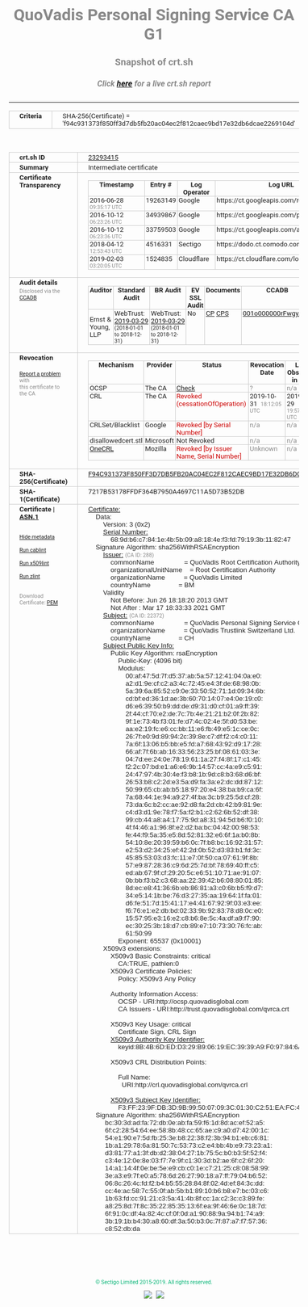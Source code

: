 # QuoVadis Personal Signing Service CA G1
### Snapshot of crt.sh
##### Click [here](https://crt.sh/?q=F94C931373F850FF3D7DB5FB20AC04EC2F812CAEC9BD17E32DB6DCAE2269104D) for a live crt.sh report

---
<!DOCTYPE HTML PUBLIC "-//W3C//DTD HTML 4.0 Transitional//EN">
<HTML>
<HEAD>
  <META http-equiv="Content-Type" content="text/html; charset=UTF-8">
  <TITLE>crt.sh | f94c931373f850ff3d7db5fb20ac04ec2f812caec9bd17e32db6dcae2269104d</TITLE>
  <META name="description" content="Free CT Log Certificate Search Tool from Sectigo (formerly Comodo CA)">
  <META name="keywords" content="crt.sh, CT, Certificate Transparency, Certificate Search, SSL Certificate, Sectigo, Comodo CA">
  <LINK href="//fonts.googleapis.com/css?family=Roboto+Mono|Roboto:400,400i,700,700i" rel="stylesheet">
  <STYLE type="text/css">
    a {
      white-space: nowrap;
    }
    body {
      color: #888888;
      font: 12pt Roboto, sans-serif;
      padding-top: 10px;
      text-align: center
    }
    form {
      margin: 0px
    }
    span {
      border-radius: 10px
    }
    span.heading {
      color: #888888;
      font: 12pt Roboto, sans-serif
    }
    span.title {
      background-color: #00B373;
      color: #FFFFFF;
      font: bold 18pt Roboto, sans-serif;
      padding: 0px 5px
    }
    span.text {
      color: #888888;
      font: 10pt Roboto, sans-serif
    }
    span.whiteongrey {
      background-color: #D9D9D6;
      color: #FFFFFF;
      font: bold 18pt Roboto, sans-serif;
      padding: 0px 5px
    }
    table {
      border-collapse: collapse;
      color: #222222;
      font: 10pt Roboto, sans-serif;
      margin-left: auto;
      margin-right: auto
    }
    table.options {
      border: none;
      margin-left: 10px
    }
    td, th {
      border: 1px solid #CCCCCC;
      padding: 0px 2px;
      text-align: left;
      vertical-align: top
    }
    td.outer, th.outer {
      border: 1px solid #CCCCCC;
      padding: 2px 20px;
      text-align: left
    }
    th.heading {
      color: #888888;
      font: bold italic 12pt Roboto, sans-serif;
      padding: 20px 0px 0px;
      text-align: center
    }
    th.options, td.options {
      border: none;
      vertical-align: middle
    }
    td.text {
      font: 10pt "Roboto Mono", sans-serif;
      padding: 2px 20px
    }
    td.heading {
      border: none;
      color: #888888;
      font: 12pt Roboto, sans-serif;
      padding-top: 20px;
      text-align: center
    }
    table.lint td, th {
      text-align: center
    }
    .button {
      background-color: #00B373;
      border-radius: 10px;
      color: #FFFFFF;
      font: bold 13pt Roboto, sans-serif
    }
    .copyright {
      font: 8pt Roboto, sans-serif;
      color: #00B373
    }
    .input {
      border: 1px solid #888888;
      font-weight: bold;
      text-align: center
    }
    .small {
      font: 8pt Roboto, sans-serif;
      color: #888888
    }
    .error {
      background-color: #FFDFDF;
      color: #CC0000;
      font-weight: bold
    }
    .fatal {
      background-color: #0000AA;
      color: #FFFFFF;
      font-weight: bold
    }
    .notice {
      background-color: #FFFFDF;
      color: #606000
    }
    .warning {
      background-color: #FFEFDF;
      color: #DF6000
    }
  </STYLE>
</HEAD>
<BODY>

<TABLE>
  <TR>
    <TH class="outer">Criteria</TH>
    <TD class="outer">SHA-256(Certificate) = 'f94c931373f850ff3d7db5fb20ac04ec2f812caec9bd17e32db6dcae2269104d'</TD>
  </TR>
</TABLE>
<BR>
<TABLE>
  <TR>
    <TH class="outer">crt.sh ID</TH>
    <TD class="outer"><A href="?id=23293415">23293415</A></TD>
  </TR>
  <TR>
    <TH class="outer">Summary</TH>
    <TD class="outer">Intermediate certificate</TD>
  </TR>
  <TR>
    <TH class="outer">Certificate<BR>Transparency</TH>
    <TD class="outer">
<TABLE class="options" style="margin-left:0px">
  <TR>
    <TH>Timestamp</TH>
    <TH>Entry #</TH>
    <TH>Log Operator</TH>
    <TH>Log URL</TH>
  </TR>
  <TR>
    <TD>2016-06-28&nbsp; <FONT class="small">09:35:17 UTC</FONT></TD>
    <TD>19263149</TD>
    <TD>Google</TD>
    <TD>https://ct.googleapis.com/rocketeer</TD>
  </TR>
  <TR>
    <TD>2016-10-12&nbsp; <FONT class="small">06:23:26 UTC</FONT></TD>
    <TD>34939867</TD>
    <TD>Google</TD>
    <TD>https://ct.googleapis.com/pilot</TD>
  </TR>
  <TR>
    <TD>2016-10-12&nbsp; <FONT class="small">06:23:36 UTC</FONT></TD>
    <TD>33759503</TD>
    <TD>Google</TD>
    <TD>https://ct.googleapis.com/aviator</TD>
  </TR>
  <TR>
    <TD>2018-04-12&nbsp; <FONT class="small">12:53:43 UTC</FONT></TD>
    <TD>4516331</TD>
    <TD>Sectigo</TD>
    <TD>https://dodo.ct.comodo.com</TD>
  </TR>
  <TR>
    <TD>2019-02-03&nbsp; <FONT class="small">03:20:05 UTC</FONT></TD>
    <TD>1524835</TD>
    <TD>Cloudflare</TD>
    <TD>https://ct.cloudflare.com/logs/nimbus2021</TD>
  </TR>
</TABLE>
    </TD>
  </TR>
  <TR>
    <TH class="outer">Audit details<BR>
      <DIV class="small" style="padding-top:3px">Disclosed via the
        <A href="//ccadb-public.secure.force.com/mozilla/PublicAllIntermediateCerts" target="_blank">CCADB</A></DIV>
    </TH>
    <TD class="outer">
<TABLE class="options" style="margin-left:0px">
  <TR>
    <TH>Auditor</TH>
    <TH>Standard Audit</TH>
    <TH>BR Audit</TH>
    <TH>EV SSL Audit</TH>
    <TH>Documents</TH>
    <TH>CCADB</TH>
    <TH>Root Owner / Certificate</TH>
  </TR>
  <TR>
    <TD style="vertical-align:middle">Ernst & Young, LLP</TD>
    <TD>WebTrust:
      <A href="https://www.cpacanada.ca/generichandlers/CPACHandler.ashx?attachmentid=227627" target="_blank">2019-03-29</A>
      <BR><FONT style="font-size:8pt">(2018-01-01 to 2018-12-31)</FONT></TD>
    <TD>WebTrust:
      <A href="https://www.cpacanada.ca/generichandlers/CPACHandler.ashx?attachmentid=227628" target="_blank">2019-03-29</A>
      <BR><FONT style="font-size:8pt">(2018-01-01 to 2018-12-31)</FONT></TD>
    <TD>No    <TD>
      <A href="https://www.quovadisglobal.com/~/media/Files/Repository/QV_RCA1_RCA3_CPCPS_V4_25.ashx" target="blank">CP</A>
      <A href="https://www.quovadisglobal.com/~/media/Files/Repository/QV_RCA2_CPCPS_v2.5.ashx" target="blank">CPS</A>
    </TD>
    <TD><A href="//ccadb.force.com/001o000000rFwgyAAC" target="_blank">001o000000rFwgyAAC</A></TD>
    <TD><A href="/?id=8878">QuoVadis</A></TD>
  </TR>
</TABLE>
    </TD>
  </TR>
  <TR>
    <TH class="outer">Revocation<BR><BR>
      <DIV class="small" style="padding-top:3px"><A href="?id=23293415&opt=problemreporting">Report a problem</A> with<BR>this certificate to the CA</DIV></TH>
    <TD class="outer">
      <TABLE class="options" style="margin-left:0px">
        <TR>
          <TH>Mechanism</TH>
          <TH>Provider</TH>
          <TH>Status</TH>
          <TH>Revocation Date</TH>
          <TH>Last Observed in CRL</TH>
          <TH>Last Checked <SPAN style="color:#CC0000;vertical-align:middle;font-size:70%;font-weight:normal">(Error)</SPAN></TH>
        </TR>
        <TR>
          <TD>OCSP</TD>
          <TD>The CA</TD>
          <TD><A href="?id=23293415&opt=ocsp">Check</A></TD>
          <TD><SPAN style="color:#888888">?</SPAN></TD>
          <TD><SPAN style="color:#888888">n/a</SPAN></TD>
          <TD><SPAN style="color:#888888">?</SPAN></TD>
        </TR>
        <TR>
          <TD>CRL</TD>
          <TD>The CA</TD>
          <TD><SPAN style="color:#CC0000">Revoked (cessationOfOperation)</SPAN></TD><TD>2019-10-31&nbsp; <FONT class="small">18:12:05 UTC</FONT></TD><TD>2019-11-29&nbsp; <FONT class="small">19:57:27 UTC</FONT></TD><TD>2019-12-04&nbsp; <FONT class="small">20:05:09 UTC</FONT></TD>
        </TR>
        <TR>
          <TD>CRLSet/Blacklist</TD>
          <TD>Google</TD>
          <TD><SPAN style="color:#CC0000">Revoked [by Serial Number]</SPAN></TD>
          <TD><SPAN style="color:#888888">n/a</SPAN></TD>
          <TD><SPAN style="color:#888888">n/a</SPAN></TD>
          <TD><SPAN style="color:#888888">n/a</SPAN></TD>
        </TR>
        <TR>
          <TD>disallowedcert.stl</TD>
          <TD>Microsoft</TD>
          <TD>Not Revoked</TD>
          <TD><SPAN style="color:#888888">n/a</SPAN></TD>
          <TD><SPAN style="color:#888888">n/a</SPAN></TD>
          <TD><SPAN style="color:#888888">n/a</SPAN></TD>
        </TR>
        <TR>
          <TD><A href="/mozilla-onecrl" target="_blank">OneCRL</A></TD>
          <TD>Mozilla</TD>
          <TD><SPAN style="color:#CC0000">Revoked [by Issuer Name, Serial Number]</SPAN></TD><TD><SPAN style="color:#888888">Unknown</SPAN></TD>
          <TD><SPAN style="color:#888888">n/a</SPAN></TD>
          <TD><SPAN style="color:#888888">n/a</SPAN></TD>
        </TR>
      </TABLE>
    </TD>
  </TR>
  <TR>
    <TH class="outer">SHA-256(Certificate)</TH>
    <TD class="outer"><A href="//censys.io/certificates/f94c931373f850ff3d7db5fb20ac04ec2f812caec9bd17e32db6dcae2269104d">F94C931373F850FF3D7DB5FB20AC04EC2F812CAEC9BD17E32DB6DCAE2269104D</A></TD>
  </TR>
  <TR>
    <TH class="outer">SHA-1(Certificate)</TH>
    <TD class="outer">7217B53178FFDF364B7950A4697C11A5D73B52DB</TD>
  </TR>
  <TR>
    <TH class="outer">Certificate | <A href="?asn1=23293415">ASN.1</A>
      <SPAN class="small"><BR>
      <BR><BR><A href="?id=23293415&opt=nometadata">Hide metadata</A>
      <BR><BR><A href="?id=23293415&opt=cablint">Run cablint</A>
      <BR><BR><A href="?id=23293415&opt=x509lint">Run x509lint</A>
      <BR><BR><A href="?id=23293415&opt=zlint">Run zlint</A>
      <BR><BR><BR>Download Certificate: <A href="?d=23293415">PEM</A>
      </SPAN>
    </TH>
    <TD class="text"><A href="?d=23293415">Certificate:</A><BR>&nbsp;&nbsp;&nbsp;&nbsp;Data:<BR>&nbsp;&nbsp;&nbsp;&nbsp;&nbsp;&nbsp;&nbsp;&nbsp;Version:&nbsp;3&nbsp;(0x2)<BR>&nbsp;&nbsp;&nbsp;&nbsp;&nbsp;&nbsp;&nbsp;&nbsp;<A href="?serial=689db6c7841e4b5b09a8184ef3fd79193b118247">Serial&nbsp;Number:</A><BR>&nbsp;&nbsp;&nbsp;&nbsp;&nbsp;&nbsp;&nbsp;&nbsp;&nbsp;&nbsp;&nbsp;&nbsp;68:9d:b6:c7:84:1e:4b:5b:09:a8:18:4e:f3:fd:79:19:3b:11:82:47<BR>&nbsp;&nbsp;&nbsp;&nbsp;Signature&nbsp;Algorithm:&nbsp;sha256WithRSAEncryption<BR>&nbsp;&nbsp;&nbsp;&nbsp;&nbsp;&nbsp;&nbsp;&nbsp;<A href="?caid=288">Issuer:</A> <SPAN class="small">(CA ID: 288)</SPAN><BR>&nbsp;&nbsp;&nbsp;&nbsp;&nbsp;&nbsp;&nbsp;&nbsp;&nbsp;&nbsp;&nbsp;&nbsp;commonName&nbsp;&nbsp;&nbsp;&nbsp;&nbsp;&nbsp;&nbsp;&nbsp;&nbsp;&nbsp;&nbsp;&nbsp;&nbsp;&nbsp;&nbsp;&nbsp;=&nbsp;QuoVadis&nbsp;Root&nbsp;Certification&nbsp;Authority<BR>&nbsp;&nbsp;&nbsp;&nbsp;&nbsp;&nbsp;&nbsp;&nbsp;&nbsp;&nbsp;&nbsp;&nbsp;organizationalUnitName&nbsp;&nbsp;&nbsp;&nbsp;=&nbsp;Root&nbsp;Certification&nbsp;Authority<BR>&nbsp;&nbsp;&nbsp;&nbsp;&nbsp;&nbsp;&nbsp;&nbsp;&nbsp;&nbsp;&nbsp;&nbsp;organizationName&nbsp;&nbsp;&nbsp;&nbsp;&nbsp;&nbsp;&nbsp;&nbsp;&nbsp;&nbsp;=&nbsp;QuoVadis&nbsp;Limited<BR>&nbsp;&nbsp;&nbsp;&nbsp;&nbsp;&nbsp;&nbsp;&nbsp;&nbsp;&nbsp;&nbsp;&nbsp;countryName&nbsp;&nbsp;&nbsp;&nbsp;&nbsp;&nbsp;&nbsp;&nbsp;&nbsp;&nbsp;&nbsp;&nbsp;&nbsp;&nbsp;&nbsp;=&nbsp;BM<BR>&nbsp;&nbsp;&nbsp;&nbsp;&nbsp;&nbsp;&nbsp;&nbsp;Validity<BR>&nbsp;&nbsp;&nbsp;&nbsp;&nbsp;&nbsp;&nbsp;&nbsp;&nbsp;&nbsp;&nbsp;&nbsp;Not&nbsp;Before:&nbsp;Jun&nbsp;26&nbsp;18:18:20&nbsp;2013&nbsp;GMT<BR>&nbsp;&nbsp;&nbsp;&nbsp;&nbsp;&nbsp;&nbsp;&nbsp;&nbsp;&nbsp;&nbsp;&nbsp;Not&nbsp;After&nbsp;:&nbsp;Mar&nbsp;17&nbsp;18:33:33&nbsp;2021&nbsp;GMT<BR>&nbsp;&nbsp;&nbsp;&nbsp;&nbsp;&nbsp;&nbsp;&nbsp;<A href="?caid=22372">Subject:</A> <SPAN class="small">(CA ID: 22372)</SPAN><BR>&nbsp;&nbsp;&nbsp;&nbsp;&nbsp;&nbsp;&nbsp;&nbsp;&nbsp;&nbsp;&nbsp;&nbsp;commonName&nbsp;&nbsp;&nbsp;&nbsp;&nbsp;&nbsp;&nbsp;&nbsp;&nbsp;&nbsp;&nbsp;&nbsp;&nbsp;&nbsp;&nbsp;&nbsp;=&nbsp;QuoVadis&nbsp;Personal&nbsp;Signing&nbsp;Service&nbsp;CA&nbsp;G1<BR>&nbsp;&nbsp;&nbsp;&nbsp;&nbsp;&nbsp;&nbsp;&nbsp;&nbsp;&nbsp;&nbsp;&nbsp;organizationName&nbsp;&nbsp;&nbsp;&nbsp;&nbsp;&nbsp;&nbsp;&nbsp;&nbsp;&nbsp;=&nbsp;QuoVadis&nbsp;Trustlink&nbsp;Switzerland&nbsp;Ltd.<BR>&nbsp;&nbsp;&nbsp;&nbsp;&nbsp;&nbsp;&nbsp;&nbsp;&nbsp;&nbsp;&nbsp;&nbsp;countryName&nbsp;&nbsp;&nbsp;&nbsp;&nbsp;&nbsp;&nbsp;&nbsp;&nbsp;&nbsp;&nbsp;&nbsp;&nbsp;&nbsp;&nbsp;=&nbsp;CH<BR>&nbsp;&nbsp;&nbsp;&nbsp;&nbsp;&nbsp;&nbsp;&nbsp;<A href="?spkisha256=2e5ff2572990f298c36076231bf0bee3c9021d611d7426ba8d68b718ad535382">Subject&nbsp;Public&nbsp;Key&nbsp;Info:</A><BR>&nbsp;&nbsp;&nbsp;&nbsp;&nbsp;&nbsp;&nbsp;&nbsp;&nbsp;&nbsp;&nbsp;&nbsp;Public&nbsp;Key&nbsp;Algorithm:&nbsp;rsaEncryption<BR>&nbsp;&nbsp;&nbsp;&nbsp;&nbsp;&nbsp;&nbsp;&nbsp;&nbsp;&nbsp;&nbsp;&nbsp;&nbsp;&nbsp;&nbsp;&nbsp;Public-Key:&nbsp;(4096&nbsp;bit)<BR>&nbsp;&nbsp;&nbsp;&nbsp;&nbsp;&nbsp;&nbsp;&nbsp;&nbsp;&nbsp;&nbsp;&nbsp;&nbsp;&nbsp;&nbsp;&nbsp;Modulus:<BR>&nbsp;&nbsp;&nbsp;&nbsp;&nbsp;&nbsp;&nbsp;&nbsp;&nbsp;&nbsp;&nbsp;&nbsp;&nbsp;&nbsp;&nbsp;&nbsp;&nbsp;&nbsp;&nbsp;&nbsp;00:af:47:5d:7f:d5:37:ab:5a:57:12:41:04:0a:e0:<BR>&nbsp;&nbsp;&nbsp;&nbsp;&nbsp;&nbsp;&nbsp;&nbsp;&nbsp;&nbsp;&nbsp;&nbsp;&nbsp;&nbsp;&nbsp;&nbsp;&nbsp;&nbsp;&nbsp;&nbsp;a2:d1:9e:cf:c2:a3:4c:72:45:e4:3f:de:68:98:0b:<BR>&nbsp;&nbsp;&nbsp;&nbsp;&nbsp;&nbsp;&nbsp;&nbsp;&nbsp;&nbsp;&nbsp;&nbsp;&nbsp;&nbsp;&nbsp;&nbsp;&nbsp;&nbsp;&nbsp;&nbsp;5a:39:6a:85:52:c9:0e:33:50:52:71:1d:09:34:6b:<BR>&nbsp;&nbsp;&nbsp;&nbsp;&nbsp;&nbsp;&nbsp;&nbsp;&nbsp;&nbsp;&nbsp;&nbsp;&nbsp;&nbsp;&nbsp;&nbsp;&nbsp;&nbsp;&nbsp;&nbsp;cd:bf:ed:36:1d:ae:3b:60:70:14:07:e4:0e:19:c0:<BR>&nbsp;&nbsp;&nbsp;&nbsp;&nbsp;&nbsp;&nbsp;&nbsp;&nbsp;&nbsp;&nbsp;&nbsp;&nbsp;&nbsp;&nbsp;&nbsp;&nbsp;&nbsp;&nbsp;&nbsp;d6:e6:39:50:b9:dd:de:d9:31:d0:cf:01:a9:ff:39:<BR>&nbsp;&nbsp;&nbsp;&nbsp;&nbsp;&nbsp;&nbsp;&nbsp;&nbsp;&nbsp;&nbsp;&nbsp;&nbsp;&nbsp;&nbsp;&nbsp;&nbsp;&nbsp;&nbsp;&nbsp;2f:44:cf:70:e2:de:7c:7b:4e:21:21:b2:0f:2b:82:<BR>&nbsp;&nbsp;&nbsp;&nbsp;&nbsp;&nbsp;&nbsp;&nbsp;&nbsp;&nbsp;&nbsp;&nbsp;&nbsp;&nbsp;&nbsp;&nbsp;&nbsp;&nbsp;&nbsp;&nbsp;9f:1e:73:4b:f3:01:fe:d7:4c:02:4e:5f:d0:53:be:<BR>&nbsp;&nbsp;&nbsp;&nbsp;&nbsp;&nbsp;&nbsp;&nbsp;&nbsp;&nbsp;&nbsp;&nbsp;&nbsp;&nbsp;&nbsp;&nbsp;&nbsp;&nbsp;&nbsp;&nbsp;aa:e2:19:fc:e6:cc:bb:11:e6:fb:49:e5:1c:ce:0c:<BR>&nbsp;&nbsp;&nbsp;&nbsp;&nbsp;&nbsp;&nbsp;&nbsp;&nbsp;&nbsp;&nbsp;&nbsp;&nbsp;&nbsp;&nbsp;&nbsp;&nbsp;&nbsp;&nbsp;&nbsp;26:7f:e0:9d:89:94:2c:39:8e:c7:df:f2:c4:c0:11:<BR>&nbsp;&nbsp;&nbsp;&nbsp;&nbsp;&nbsp;&nbsp;&nbsp;&nbsp;&nbsp;&nbsp;&nbsp;&nbsp;&nbsp;&nbsp;&nbsp;&nbsp;&nbsp;&nbsp;&nbsp;7a:6f:13:06:b5:bb:e5:fd:a7:68:43:92:d9:17:28:<BR>&nbsp;&nbsp;&nbsp;&nbsp;&nbsp;&nbsp;&nbsp;&nbsp;&nbsp;&nbsp;&nbsp;&nbsp;&nbsp;&nbsp;&nbsp;&nbsp;&nbsp;&nbsp;&nbsp;&nbsp;66:af:7f:6b:ab:16:33:56:23:25:bf:08:61:03:3e:<BR>&nbsp;&nbsp;&nbsp;&nbsp;&nbsp;&nbsp;&nbsp;&nbsp;&nbsp;&nbsp;&nbsp;&nbsp;&nbsp;&nbsp;&nbsp;&nbsp;&nbsp;&nbsp;&nbsp;&nbsp;04:7d:ee:24:0e:78:19:61:1a:27:f4:8f:17:c1:45:<BR>&nbsp;&nbsp;&nbsp;&nbsp;&nbsp;&nbsp;&nbsp;&nbsp;&nbsp;&nbsp;&nbsp;&nbsp;&nbsp;&nbsp;&nbsp;&nbsp;&nbsp;&nbsp;&nbsp;&nbsp;f2:2c:07:bd:e1:a6:e6:9b:14:57:cc:4a:e9:c5:91:<BR>&nbsp;&nbsp;&nbsp;&nbsp;&nbsp;&nbsp;&nbsp;&nbsp;&nbsp;&nbsp;&nbsp;&nbsp;&nbsp;&nbsp;&nbsp;&nbsp;&nbsp;&nbsp;&nbsp;&nbsp;24:47:97:4b:30:4e:f3:b8:1b:9d:c8:b3:68:d6:bf:<BR>&nbsp;&nbsp;&nbsp;&nbsp;&nbsp;&nbsp;&nbsp;&nbsp;&nbsp;&nbsp;&nbsp;&nbsp;&nbsp;&nbsp;&nbsp;&nbsp;&nbsp;&nbsp;&nbsp;&nbsp;26:53:b8:c2:2d:e3:5a:d9:fa:3a:e2:dc:dd:87:12:<BR>&nbsp;&nbsp;&nbsp;&nbsp;&nbsp;&nbsp;&nbsp;&nbsp;&nbsp;&nbsp;&nbsp;&nbsp;&nbsp;&nbsp;&nbsp;&nbsp;&nbsp;&nbsp;&nbsp;&nbsp;50:99:65:cb:ab:b5:18:97:20:e4:38:ba:b9:ca:6f:<BR>&nbsp;&nbsp;&nbsp;&nbsp;&nbsp;&nbsp;&nbsp;&nbsp;&nbsp;&nbsp;&nbsp;&nbsp;&nbsp;&nbsp;&nbsp;&nbsp;&nbsp;&nbsp;&nbsp;&nbsp;7a:68:44:1e:94:a9:27:4f:ba:3c:b9:25:5d:cf:28:<BR>&nbsp;&nbsp;&nbsp;&nbsp;&nbsp;&nbsp;&nbsp;&nbsp;&nbsp;&nbsp;&nbsp;&nbsp;&nbsp;&nbsp;&nbsp;&nbsp;&nbsp;&nbsp;&nbsp;&nbsp;73:da:6c:b2:cc:ae:92:d8:fa:2d:cb:42:b9:81:9e:<BR>&nbsp;&nbsp;&nbsp;&nbsp;&nbsp;&nbsp;&nbsp;&nbsp;&nbsp;&nbsp;&nbsp;&nbsp;&nbsp;&nbsp;&nbsp;&nbsp;&nbsp;&nbsp;&nbsp;&nbsp;c4:d3:d1:9e:78:f7:5a:f2:b1:c2:62:6b:52:df:38:<BR>&nbsp;&nbsp;&nbsp;&nbsp;&nbsp;&nbsp;&nbsp;&nbsp;&nbsp;&nbsp;&nbsp;&nbsp;&nbsp;&nbsp;&nbsp;&nbsp;&nbsp;&nbsp;&nbsp;&nbsp;99:cb:44:a8:a4:17:75:9d:a8:31:94:5d:b6:f0:10:<BR>&nbsp;&nbsp;&nbsp;&nbsp;&nbsp;&nbsp;&nbsp;&nbsp;&nbsp;&nbsp;&nbsp;&nbsp;&nbsp;&nbsp;&nbsp;&nbsp;&nbsp;&nbsp;&nbsp;&nbsp;4f:f4:46:a1:96:8f:e2:d2:ba:bc:04:42:00:98:53:<BR>&nbsp;&nbsp;&nbsp;&nbsp;&nbsp;&nbsp;&nbsp;&nbsp;&nbsp;&nbsp;&nbsp;&nbsp;&nbsp;&nbsp;&nbsp;&nbsp;&nbsp;&nbsp;&nbsp;&nbsp;fe:44:f9:5a:35:e5:8d:52:81:32:e6:6f:1a:b0:8b:<BR>&nbsp;&nbsp;&nbsp;&nbsp;&nbsp;&nbsp;&nbsp;&nbsp;&nbsp;&nbsp;&nbsp;&nbsp;&nbsp;&nbsp;&nbsp;&nbsp;&nbsp;&nbsp;&nbsp;&nbsp;54:10:8e:20:39:59:b6:0c:7f:b8:bc:16:92:31:57:<BR>&nbsp;&nbsp;&nbsp;&nbsp;&nbsp;&nbsp;&nbsp;&nbsp;&nbsp;&nbsp;&nbsp;&nbsp;&nbsp;&nbsp;&nbsp;&nbsp;&nbsp;&nbsp;&nbsp;&nbsp;e2:53:d2:34:25:ef:42:2d:0b:52:d3:83:b1:fd:3c:<BR>&nbsp;&nbsp;&nbsp;&nbsp;&nbsp;&nbsp;&nbsp;&nbsp;&nbsp;&nbsp;&nbsp;&nbsp;&nbsp;&nbsp;&nbsp;&nbsp;&nbsp;&nbsp;&nbsp;&nbsp;45:85:53:03:d3:fc:11:e7:0f:50:ca:07:61:9f:8b:<BR>&nbsp;&nbsp;&nbsp;&nbsp;&nbsp;&nbsp;&nbsp;&nbsp;&nbsp;&nbsp;&nbsp;&nbsp;&nbsp;&nbsp;&nbsp;&nbsp;&nbsp;&nbsp;&nbsp;&nbsp;57:e9:87:28:36:c9:6d:25:7d:bf:78:69:40:ff:c5:<BR>&nbsp;&nbsp;&nbsp;&nbsp;&nbsp;&nbsp;&nbsp;&nbsp;&nbsp;&nbsp;&nbsp;&nbsp;&nbsp;&nbsp;&nbsp;&nbsp;&nbsp;&nbsp;&nbsp;&nbsp;ed:ab:67:9f:cf:29:20:5c:e6:51:10:71:ae:91:07:<BR>&nbsp;&nbsp;&nbsp;&nbsp;&nbsp;&nbsp;&nbsp;&nbsp;&nbsp;&nbsp;&nbsp;&nbsp;&nbsp;&nbsp;&nbsp;&nbsp;&nbsp;&nbsp;&nbsp;&nbsp;0b:bb:f3:b2:c3:68:aa:22:39:42:b6:08:80:01:85:<BR>&nbsp;&nbsp;&nbsp;&nbsp;&nbsp;&nbsp;&nbsp;&nbsp;&nbsp;&nbsp;&nbsp;&nbsp;&nbsp;&nbsp;&nbsp;&nbsp;&nbsp;&nbsp;&nbsp;&nbsp;8d:ec:e8:41:36:6b:eb:86:81:a3:c0:6b:b5:f9:d7:<BR>&nbsp;&nbsp;&nbsp;&nbsp;&nbsp;&nbsp;&nbsp;&nbsp;&nbsp;&nbsp;&nbsp;&nbsp;&nbsp;&nbsp;&nbsp;&nbsp;&nbsp;&nbsp;&nbsp;&nbsp;34:e5:14:1b:be:76:d3:27:35:aa:19:64:1f:fa:01:<BR>&nbsp;&nbsp;&nbsp;&nbsp;&nbsp;&nbsp;&nbsp;&nbsp;&nbsp;&nbsp;&nbsp;&nbsp;&nbsp;&nbsp;&nbsp;&nbsp;&nbsp;&nbsp;&nbsp;&nbsp;d6:fe:51:7d:15:41:17:e4:41:67:92:9f:03:e3:ee:<BR>&nbsp;&nbsp;&nbsp;&nbsp;&nbsp;&nbsp;&nbsp;&nbsp;&nbsp;&nbsp;&nbsp;&nbsp;&nbsp;&nbsp;&nbsp;&nbsp;&nbsp;&nbsp;&nbsp;&nbsp;f6:76:e1:e2:db:bd:02:33:9b:92:83:78:d8:0c:e0:<BR>&nbsp;&nbsp;&nbsp;&nbsp;&nbsp;&nbsp;&nbsp;&nbsp;&nbsp;&nbsp;&nbsp;&nbsp;&nbsp;&nbsp;&nbsp;&nbsp;&nbsp;&nbsp;&nbsp;&nbsp;15:57:95:e3:16:e2:c8:b6:8e:5c:4a:df:a9:f7:90:<BR>&nbsp;&nbsp;&nbsp;&nbsp;&nbsp;&nbsp;&nbsp;&nbsp;&nbsp;&nbsp;&nbsp;&nbsp;&nbsp;&nbsp;&nbsp;&nbsp;&nbsp;&nbsp;&nbsp;&nbsp;ec:30:25:3b:18:d7:cb:89:e7:10:73:30:76:fc:ab:<BR>&nbsp;&nbsp;&nbsp;&nbsp;&nbsp;&nbsp;&nbsp;&nbsp;&nbsp;&nbsp;&nbsp;&nbsp;&nbsp;&nbsp;&nbsp;&nbsp;&nbsp;&nbsp;&nbsp;&nbsp;61:50:99<BR>&nbsp;&nbsp;&nbsp;&nbsp;&nbsp;&nbsp;&nbsp;&nbsp;&nbsp;&nbsp;&nbsp;&nbsp;&nbsp;&nbsp;&nbsp;&nbsp;Exponent:&nbsp;65537&nbsp;(0x10001)<BR>&nbsp;&nbsp;&nbsp;&nbsp;&nbsp;&nbsp;&nbsp;&nbsp;X509v3&nbsp;extensions:<BR>&nbsp;&nbsp;&nbsp;&nbsp;&nbsp;&nbsp;&nbsp;&nbsp;&nbsp;&nbsp;&nbsp;&nbsp;X509v3&nbsp;Basic&nbsp;Constraints:&nbsp;critical<BR>&nbsp;&nbsp;&nbsp;&nbsp;&nbsp;&nbsp;&nbsp;&nbsp;&nbsp;&nbsp;&nbsp;&nbsp;&nbsp;&nbsp;&nbsp;&nbsp;CA:TRUE,&nbsp;pathlen:0<BR>&nbsp;&nbsp;&nbsp;&nbsp;&nbsp;&nbsp;&nbsp;&nbsp;&nbsp;&nbsp;&nbsp;&nbsp;X509v3&nbsp;Certificate&nbsp;Policies:&nbsp;<BR>&nbsp;&nbsp;&nbsp;&nbsp;&nbsp;&nbsp;&nbsp;&nbsp;&nbsp;&nbsp;&nbsp;&nbsp;&nbsp;&nbsp;&nbsp;&nbsp;Policy:&nbsp;X509v3&nbsp;Any&nbsp;Policy<BR><BR>&nbsp;&nbsp;&nbsp;&nbsp;&nbsp;&nbsp;&nbsp;&nbsp;&nbsp;&nbsp;&nbsp;&nbsp;Authority&nbsp;Information&nbsp;Access:&nbsp;<BR>&nbsp;&nbsp;&nbsp;&nbsp;&nbsp;&nbsp;&nbsp;&nbsp;&nbsp;&nbsp;&nbsp;&nbsp;&nbsp;&nbsp;&nbsp;&nbsp;OCSP&nbsp;-&nbsp;URI:http://ocsp.quovadisglobal.com<BR>&nbsp;&nbsp;&nbsp;&nbsp;&nbsp;&nbsp;&nbsp;&nbsp;&nbsp;&nbsp;&nbsp;&nbsp;&nbsp;&nbsp;&nbsp;&nbsp;CA&nbsp;Issuers&nbsp;-&nbsp;URI:http://trust.quovadisglobal.com/qvrca.crt<BR><BR>&nbsp;&nbsp;&nbsp;&nbsp;&nbsp;&nbsp;&nbsp;&nbsp;&nbsp;&nbsp;&nbsp;&nbsp;X509v3&nbsp;Key&nbsp;Usage:&nbsp;critical<BR>&nbsp;&nbsp;&nbsp;&nbsp;&nbsp;&nbsp;&nbsp;&nbsp;&nbsp;&nbsp;&nbsp;&nbsp;&nbsp;&nbsp;&nbsp;&nbsp;Certificate&nbsp;Sign,&nbsp;CRL&nbsp;Sign<BR>&nbsp;&nbsp;&nbsp;&nbsp;&nbsp;&nbsp;&nbsp;&nbsp;&nbsp;&nbsp;&nbsp;&nbsp;<A href="?ski=8b4b6dedd329b90619ec3939a9f097846acbefdf">X509v3&nbsp;Authority&nbsp;Key&nbsp;Identifier:</A><BR>&nbsp;&nbsp;&nbsp;&nbsp;&nbsp;&nbsp;&nbsp;&nbsp;&nbsp;&nbsp;&nbsp;&nbsp;&nbsp;&nbsp;&nbsp;&nbsp;keyid:8B:4B:6D:ED:D3:29:B9:06:19:EC:39:39:A9:F0:97:84:6A:CB:EF:DF<BR><BR>&nbsp;&nbsp;&nbsp;&nbsp;&nbsp;&nbsp;&nbsp;&nbsp;&nbsp;&nbsp;&nbsp;&nbsp;X509v3&nbsp;CRL&nbsp;Distribution&nbsp;Points:&nbsp;<BR><BR>&nbsp;&nbsp;&nbsp;&nbsp;&nbsp;&nbsp;&nbsp;&nbsp;&nbsp;&nbsp;&nbsp;&nbsp;&nbsp;&nbsp;&nbsp;&nbsp;Full&nbsp;Name:<BR>&nbsp;&nbsp;&nbsp;&nbsp;&nbsp;&nbsp;&nbsp;&nbsp;&nbsp;&nbsp;&nbsp;&nbsp;&nbsp;&nbsp;&nbsp;&nbsp;&nbsp;&nbsp;URI:http://crl.quovadisglobal.com/qvrca.crl<BR><BR>&nbsp;&nbsp;&nbsp;&nbsp;&nbsp;&nbsp;&nbsp;&nbsp;&nbsp;&nbsp;&nbsp;&nbsp;<A href="?ski=f3ff239fdb3d9b995007093c0130c251eafc42d2">X509v3&nbsp;Subject&nbsp;Key&nbsp;Identifier:</A><BR>&nbsp;&nbsp;&nbsp;&nbsp;&nbsp;&nbsp;&nbsp;&nbsp;&nbsp;&nbsp;&nbsp;&nbsp;&nbsp;&nbsp;&nbsp;&nbsp;F3:FF:23:9F:DB:3D:9B:99:50:07:09:3C:01:30:C2:51:EA:FC:42:D2<BR>&nbsp;&nbsp;&nbsp;&nbsp;Signature&nbsp;Algorithm:&nbsp;sha256WithRSAEncryption<BR>&nbsp;&nbsp;&nbsp;&nbsp;&nbsp;&nbsp;&nbsp;&nbsp;&nbsp;bc:30:3d:ad:fa:72:db:0e:ab:fa:59:f6:1d:8d:ac:ef:52:a5:<BR>&nbsp;&nbsp;&nbsp;&nbsp;&nbsp;&nbsp;&nbsp;&nbsp;&nbsp;6f:c2:28:54:64:ee:58:8b:48:cc:65:ae:c9:a0:d7:42:00:1c:<BR>&nbsp;&nbsp;&nbsp;&nbsp;&nbsp;&nbsp;&nbsp;&nbsp;&nbsp;54:e1:90:e7:5d:fb:25:3e:b8:22:38:f2:3b:94:b1:eb:c6:81:<BR>&nbsp;&nbsp;&nbsp;&nbsp;&nbsp;&nbsp;&nbsp;&nbsp;&nbsp;1b:a1:29:78:6a:81:50:7c:53:73:c2:e4:bb:4b:e9:73:23:a1:<BR>&nbsp;&nbsp;&nbsp;&nbsp;&nbsp;&nbsp;&nbsp;&nbsp;&nbsp;d3:81:77:a1:3f:db:d2:38:04:27:1b:75:5c:b0:b3:5f:52:f4:<BR>&nbsp;&nbsp;&nbsp;&nbsp;&nbsp;&nbsp;&nbsp;&nbsp;&nbsp;c3:4e:12:0e:8e:03:f7:7e:9f:c1:30:3d:b2:ae:6f:c2:6f:20:<BR>&nbsp;&nbsp;&nbsp;&nbsp;&nbsp;&nbsp;&nbsp;&nbsp;&nbsp;14:a1:14:4f:0e:be:5e:e9:cb:c0:1e:c7:21:25:c8:08:58:99:<BR>&nbsp;&nbsp;&nbsp;&nbsp;&nbsp;&nbsp;&nbsp;&nbsp;&nbsp;3e:a3:e9:7f:e0:a5:78:6d:26:27:90:18:a7:ff:79:04:b6:52:<BR>&nbsp;&nbsp;&nbsp;&nbsp;&nbsp;&nbsp;&nbsp;&nbsp;&nbsp;06:8c:26:4c:fd:f2:b4:b5:55:28:84:8f:02:4d:ef:84:3c:dd:<BR>&nbsp;&nbsp;&nbsp;&nbsp;&nbsp;&nbsp;&nbsp;&nbsp;&nbsp;cc:4e:ac:58:7c:55:0f:ab:5b:b1:89:10:b6:b8:e7:bc:03:c6:<BR>&nbsp;&nbsp;&nbsp;&nbsp;&nbsp;&nbsp;&nbsp;&nbsp;&nbsp;1b:63:fd:cc:91:21:c3:5a:41:4b:8f:cc:1a:c2:3c:c3:89:fe:<BR>&nbsp;&nbsp;&nbsp;&nbsp;&nbsp;&nbsp;&nbsp;&nbsp;&nbsp;a8:25:8d:7f:8c:35:22:85:35:13:6f:ea:9f:46:6e:0c:18:7d:<BR>&nbsp;&nbsp;&nbsp;&nbsp;&nbsp;&nbsp;&nbsp;&nbsp;&nbsp;6f:91:0c:df:4a:82:4c:cf:0f:0d:a1:90:88:9a:94:b1:74:a9:<BR>&nbsp;&nbsp;&nbsp;&nbsp;&nbsp;&nbsp;&nbsp;&nbsp;&nbsp;3b:19:1b:b4:30:a8:60:df:3a:50:b3:0c:7f:87:a7:f7:57:36:<BR>&nbsp;&nbsp;&nbsp;&nbsp;&nbsp;&nbsp;&nbsp;&nbsp;&nbsp;c8:52:db:da<BR>    </TD>
  </TR>
</TABLE>

  <BR><BR><BR>

  <P class="copyright">&copy; Sectigo Limited 2015-2019. All rights reserved.</P>
  <DIV>
    <A href="https://sectigo.com/"><IMG src="/sectigo_s.png"></A>
    &nbsp;<A href="https://github.com/crtsh"><IMG src="/GitHub-Mark-32px.png"></A>
  </DIV>
</BODY>
</HTML>
